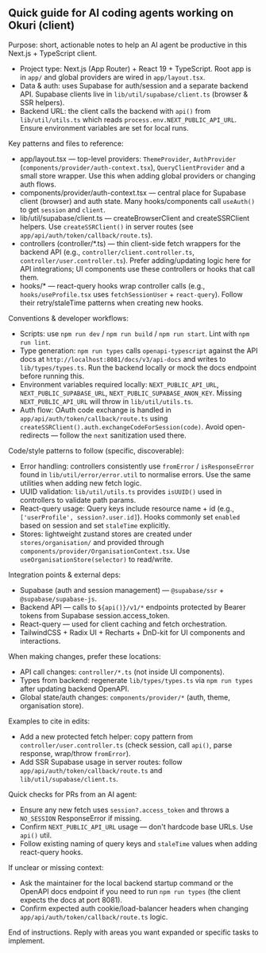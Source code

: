 ## Quick guide for AI coding agents working on Okuri (client)

Purpose: short, actionable notes to help an AI agent be productive in this Next.js + TypeScript client.

-   Project type: Next.js (App Router) + React 19 + TypeScript. Root app is in `app/` and global providers are wired in `app/layout.tsx`.
-   Data & auth: uses Supabase for auth/session and a separate backend API. Supabase clients live in `lib/util/supabase/client.ts` (browser & SSR helpers).
-   Backend URL: the client calls the backend with `api()` from `lib/util/utils.ts` which reads `process.env.NEXT_PUBLIC_API_URL`. Ensure environment variables are set for local runs.

Key patterns and files to reference:

-   app/layout.tsx — top-level providers: `ThemeProvider`, `AuthProvider` (`components/provider/auth-context.tsx`), `QueryClientProvider` and a small store wrapper. Use this when adding global providers or changing auth flows.
-   components/provider/auth-context.tsx — central place for Supabase client (browser) and auth state. Many hooks/components call `useAuth()` to get `session` and `client`.
-   lib/util/supabase/client.ts — createBrowserClient and createSSRClient helpers. Use `createSSRClient()` in server routes (see `app/api/auth/token/callback/route.ts`).
-   controllers (controller/\*.ts) — thin client-side fetch wrappers for the backend API (e.g., `controller/client.controller.ts`, `controller/user.controller.ts`). Prefer adding/updating logic here for API integrations; UI components use these controllers or hooks that call them.
-   hooks/\* — react-query hooks wrap controller calls (e.g., `hooks/useProfile.tsx` uses `fetchSessionUser` + `react-query`). Follow their retry/staleTime patterns when creating new hooks.

Conventions & developer workflows:

-   Scripts: use `npm run dev` / `npm run build` / `npm run start`. Lint with `npm run lint`.
-   Type generation: `npm run types` calls `openapi-typescript` against the API docs at `http://localhost:8081/docs/v3/api-docs` and writes to `lib/types/types.ts`. Run the backend locally or mock the docs endpoint before running this.
-   Environment variables required locally: `NEXT_PUBLIC_API_URL`, `NEXT_PUBLIC_SUPABASE_URL`, `NEXT_PUBLIC_SUPABASE_ANON_KEY`. Missing `NEXT_PUBLIC_API_URL` will throw in `lib/util/utils.ts`.
-   Auth flow: OAuth code exchange is handled in `app/api/auth/token/callback/route.ts` using `createSSRClient().auth.exchangeCodeForSession(code)`. Avoid open-redirects — follow the `next` sanitization used there.

Code/style patterns to follow (specific, discoverable):

-   Error handling: controllers consistently use `fromError` / `isResponseError` found in `lib/util/error/error.util` to normalise errors. Use the same utilities when adding new fetch logic.
-   UUID validation: `lib/util/utils.ts` provides `isUUID()` used in controllers to validate path params.
-   React-query usage: Query keys include resource name + id (e.g., `['userProfile', session?.user.id]`). Hooks commonly set `enabled` based on session and set `staleTime` explicitly.
-   Stores: lightweight zustand stores are created under `stores/organisation/` and provided through `components/provider/OrganisationContext.tsx`. Use `useOrganisationStore(selector)` to read/write.

Integration points & external deps:

-   Supabase (auth and session management) — `@supabase/ssr` + `@supabase/supabase-js`.
-   Backend API — calls to `${api()}/v1/*` endpoints protected by Bearer tokens from Supabase session.access_token.
-   React-query — used for client caching and fetch orchestration.
-   TailwindCSS + Radix UI + Recharts + DnD-kit for UI components and interactions.

When making changes, prefer these locations:

-   API call changes: `controller/*.ts` (not inside UI components).
-   Types from backend: regenerate `lib/types/types.ts` via `npm run types` after updating backend OpenAPI.
-   Global state/auth changes: `components/provider/*` (auth, theme, organisation store).

Examples to cite in edits:

-   Add a new protected fetch helper: copy pattern from `controller/user.controller.ts` (check session, call `api()`, parse response, wrap/throw `fromError`).
-   Add SSR Supabase usage in server routes: follow `app/api/auth/token/callback/route.ts` and `lib/util/supabase/client.ts`.

Quick checks for PRs from an AI agent:

-   Ensure any new fetch uses `session?.access_token` and throws a `NO_SESSION` ResponseError if missing.
-   Confirm `NEXT_PUBLIC_API_URL` usage — don't hardcode base URLs. Use `api()` util.
-   Follow existing naming of query keys and `staleTime` values when adding react-query hooks.

If unclear or missing context:

-   Ask the maintainer for the local backend startup command or the OpenAPI docs endpoint if you need to run `npm run types` (the client expects the docs at port 8081).
-   Confirm expected auth cookie/load-balancer headers when changing `app/api/auth/token/callback/route.ts` logic.

End of instructions. Reply with areas you want expanded or specific tasks to implement.

